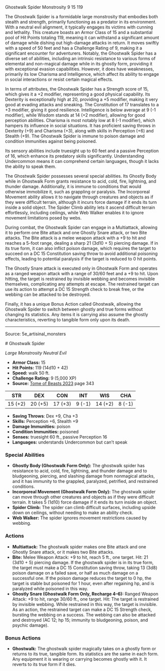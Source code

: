 <MonsterName/>Ghostwalk Spider</MonsterName>
<CreatureType/>Monstrosity</CreatureType>
<CR/>9</CR>
<AC/>15</AC>
<HP/>119</HP>
<summary>The Ghostwalk Spider is a formidable large monstrosity that embodies both stealth and strength, primarily functioning as a predator in its environment. With a neutral evil alignment, it typically engages its victims with cunning and lethality. This creature boasts an Armor Class of 15 and a substantial pool of Hit Points totaling 119, meaning it can withstand a significant amount of damage while dishing out high-damage attacks in return. It moves swiftly with a speed of 50 feet and has a Challenge Rating of 9, making it a significant encounter for adventurers. Notably, the Ghostwalk Spider has a diverse set of abilities, including an intrinsic resistance to various forms of elemental and non-magical damage while in its ghostly form, providing it with exceptional evasion capabilities. However, it does have weaknesses, primarily its low Charisma and Intelligence, which affect its ability to engage in social interactions or resist certain magical effects.</summary>

<detail>

In terms of attributes, the Ghostwalk Spider has a Strength score of 15, which gives it a +2 modifier, representing a good physical capability. Its Dexterity is exceptionally high at 20, providing a +5 modifier, making it very good at evading attacks and sneaking. The Constitution of 17 translates to a +3 modifier, giving it good resilience. Intelligence is below average at 9 (-1 modifier), while Wisdom stands at 14 (+2 modifier), allowing for good perception abilities. Charisma is most notably low at 8 (-1 modifier), which hampers its influence in social situations. It has proficient saving throws in Dexterity (+9) and Charisma (+3), along with skills in Perception (+6) and Stealth (+9). The Ghostwalk Spider is immune to poison damage and condition immunities against being poisoned.

Its sensory abilities include truesight up to 60 feet and a passive Perception of 16, which enhance its predatory skills significantly. Understanding Undercommon means it can comprehend certain languages, though it lacks the ability to speak them.

The Ghostwalk Spider possesses several special abilities. Its Ghostly Body while in Ghostwalk Form grants resistance to acid, cold, fire, lightning, and thunder damage. Additionally, it is immune to conditions that would otherwise immobilize it, such as grappling or paralysis. The Incorporeal Movement ability allows it to navigate through creatures and objects as if they were difficult terrain, although it incurs force damage if it ends its turn inside a solid object. The Spider Climb ability lets it ascend difficult terrain effortlessly, including ceilings, while Web Walker enables it to ignore movement limitations posed by webs.

During combat, the Ghostwalk Spider can engage in a Multiattack, allowing it to perform one Bite attack and one Ghostly Snare attack, or two Bite attacks. The Bite attack is a melee weapon attack with a +9 to hit and reaches a 5-foot range, dealing a sharp 21 (3d10 + 5) piercing damage. If in its true form, it can also inflict poison damage, which requires the target to succeed on a DC 15 Constitution saving throw to avoid additional poisoning effects, leading to potential paralysis if the target is reduced to 0 hit points.

The Ghostly Snare attack is executed only in Ghostwalk Form and operates as a ranged weapon attack with a range of 30/60 feet and a +9 to hit. Upon hitting, the target is restrained by invisible webbing and becomes invisible themselves, complicating any attempts at escape. The restrained target can use its action to attempt a DC 15 Strength check to break free, or the webbing can be attacked to be destroyed.

Finally, it has a unique Bonus Action called Ghostwalk, allowing the Ghostwalk Spider to switch between ghostly and true forms without changing its statistics. Any items it is carrying also assume the ghostly characteristics, reverting to tangible form only upon its death.</detail>



---

Source: 5e_artisinal_monsters

<statblock>
# Ghostwalk Spider

*Large* *Monstrosity* *Neutral Evil*

- **Armor Class:** 15
- **Hit Points:** 119 (14d10 + 42)
- **Speed:** walk 50 ft.
- **Challenge Rating:** 9 (5,000 XP)
- **Source:** [Tome of Beasts 2023](https://koboldpress.com/kpstore/product/tome-of-beasts-1-2023-edition/) page 343

| STR | DEX | CON | INT | WIS | CHA |
| --- | --- | --- | --- | --- | --- |
| 15 (+2) | 20 (+5) | 17 (+3) | 9 (-1) | 14 (+2) | 8 (-1) |

- **Saving Throws**: Dex +9, Cha +3
- **Skills:** Perception +6, Stealth +9
- **Damage Immunities:** poison
- **Condition Immunities:** poisoned
- **Senses:** truesight 60 ft., passive Perception 16
- **Languages:** understands Undercommon but can’t speak

### Special Abilities

- **Ghostly Body (Ghostwalk Form Only):** The ghostwalk spider has resistance to acid, cold, fire, lightning, and thunder damage and to bludgeoning, piercing, and slashing damage from nonmagical attacks, and it has immunity to the grappled, paralyzed, petrified, and restrained conditions.
- **Incorporeal Movement (Ghostwalk Form Only):** The ghostwalk spider can move through other creatures and objects as if they were difficult terrain. It takes 5 (1d10) force damage if it ends its turn inside an object.
- **Spider Climb:** The spider can climb difficult surfaces, including upside down on ceilings, without needing to make an ability check.
- **Web Walker:** The spider ignores movement restrictions caused by webbing.

### Actions

- **Multiattack:** The ghostwalk spider makes one Bite attack and one Ghostly Snare attack, or it makes two Bite attacks.
- **Bite:** Melee Weapon Attack: +9 to hit, reach 5 ft., one target. Hit: 21 (3d10 + 5) piercing damage. If the ghostwalk spider is in its true form, the target must make a DC 15 Constitution saving throw, taking 13 (3d8) poison damage on a failed save, or half as much damage on a successful one. If the poison damage reduces the target to 0 hp, the target is stable but poisoned for 1 hour, even after regaining hp, and is paralyzed while poisoned in this way.
- **Ghostly Snare (Ghostwalk Form Only, Recharge 4–6):** Ranged Weapon Attack: +9 to hit, range 30/60 ft., one target. Hit: The target is restrained by invisible webbing. While restrained in this way, the target is invisible. As an action, the restrained target can make a DC 15 Strength check, bursting the webbing on a success. The webbing can also be attacked and destroyed (AC 12; hp 15; immunity to bludgeoning, poison, and psychic damage).

### Bonus Actions

- **Ghostwalk:** The ghostwalk spider magically takes on a ghostly form or returns to its true, tangible form. Its statistics are the same in each form. Any equipment it is wearing or carrying becomes ghostly with it. It reverts to its true form if it dies.
</statblock>


